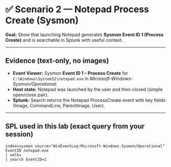# ✅ Scenario 2 — Notepad Process Create (Sysmon)

**Goal:** Show that launching Notepad generates **Sysmon Event ID 1 (Process Create)** and is searchable in Splunk with useful context.

---

## Evidence (text-only, no images)
- **Event Viewer:** Sysmon **Event ID 1 – Process Create** for `C:\Windows\System32\notepad.exe` in *Microsoft-Windows-Sysmon/Operational*.
- **Host state:** Notepad was launched by the user and then closed (simple open/close pair).
- **Splunk:** Search returns the Notepad ProcessCreate event with key fields (Image, CommandLine, ParentImage, User).

---

## SPL used in this lab (exact query from your session)

```spl
index=sysmon source="WinEventLog:Microsoft-Windows-Sysmon/Operational" EventID notepad.exe
| xmlkv
| search EventID=1
